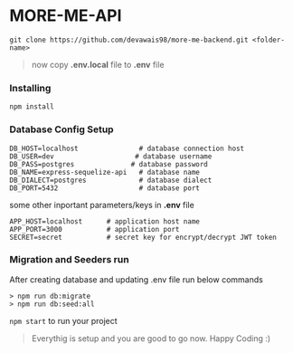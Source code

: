 # MORE-ME-API
```
git clone https://github.com/devawais98/more-me-backend.git <folder-name>
```

>now copy **.env.local** file to **.env** file

### Installing
```
npm install
```

### Database Config Setup
```
DB_HOST=localhost               # database connection host
DB_USER=dev                    # database username
DB_PASS=postgres              # database password
DB_NAME=express-sequelize-api   # database name
DB_DIALECT=postgres             # database dialect
DB_PORT=5432                    # database port
```
some other inportant parameters/keys in **.env** file
```
APP_HOST=localhost      # application host name
APP_PORT=3000           # application port
SECRET=secret           # secret key for encrypt/decrypt JWT token
```

### Migration and Seeders run
After creating database and updating .env file run below commands
```
> npm run db:migrate
> npm run db:seed:all
```

`npm start` to run your project 
>Everythig is setup and you are good to go now. Happy Coding :)
